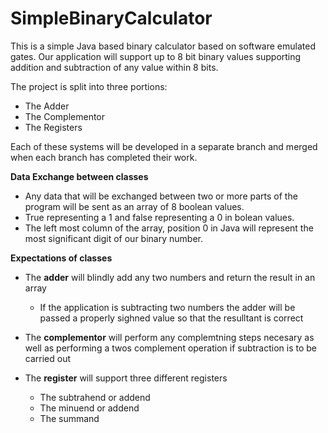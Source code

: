 # SimpleBinaryCalculator
This is a simple Java based binary calculator based on software emulated gates. Our application will support up to 8 bit binary values supporting addition and subtraction of any value within 8 bits.

The project is split into three portions:

* The Adder
* The Complementor
* The Registers

Each of these systems will be developed in a separate branch and merged when each branch has completed their work.

**Data Exchange between classes**

* Any data that will be exchanged between two or more parts of the program will be sent as an array of 8 boolean values. 
* True representing a 1 and false representing a 0 in bolean values. 
* The left most column of the array, position 0 in Java will represent the most significant digit of our binary number.

**Expectations of classes**

* The **adder** will blindly add any two numbers and return the result in an array
	* If the application is subtracting two numbers the adder will be passed a properly sighned value so that the resulltant is correct

* The **complementor** will perform any complemtning steps necesary as well as performing a twos complement operation if subtraction is to be carried out
* The **register** will support three different registers
	* The subtrahend or addend
	* The minuend or addend
	* The summand


